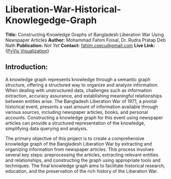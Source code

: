 # Liberation-War-Historical-Knowlegedge-Graph
**Title:** Constructing Knowledge Graphs of Bangladesh Liberation War Using Newspaper Articles
**Author:** Mohammad Fahim Foisal, Dr. Rudra Pratap Deb Nath
**Publication:** *Not Yet*
**Contact:** fahim.csecu@gmail.com
**Live Link:** {[PyVis Visualization](https://tashiq.github.io/Liberation-War-Historical-Knowlegedge-Graph/)}

## Introduction: 
A knowledge graph represents knowledge through a semantic graph structure, offering a structured way to organize and analyze information. When dealing with unstructured data, challenges such as information extraction, accuracy assurance, and establishing meaningful relationships between entities arise. The Bangladesh Liberation War of 1971, a pivotal historical event, presents a vast amount of information available through various sources, including newspaper articles, books, and personal accounts. Constructing a knowledge graph for this event using newspaper articles can provide a structured representation of the knowledge, simplifying data querying and analysis.

The primary objective of this project is to create a comprehensive knowledge graph of the Bangladesh Liberation War by extracting and organizing information from newspaper articles. This process involves several key steps: preprocessing the articles, extracting relevant entities and relationships, and constructing the graph using appropriate tools and techniques. The final knowledge graph aims to facilitate historical research, education, and the preservation of the rich history of the Liberation War.

